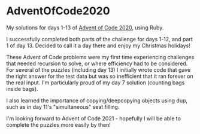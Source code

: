 # AdventOfCode2020
My solutions for days 1-13 of [Advent of Code 2020](https://adventofcode.com/2020), using Ruby.

I successfully completed both parts of the challenge for days 1-12, and part 1 of day 13. Decided to call it a day there and enjoy my Christmas holidays!

These Advent of Code problems were my first time experiencing challenges that needed recursion to solve, or where efficiency had to be considered. For several of the puzzles (including day 13) I initially wrote code that gave the right answer for the test data but was so inefficient that it ran forever on the real input. I'm particularly proud of my day 7 solution (counting bags inside bags).

I also learned the importance of copying/deepcopying objects using dup, such as in day 11's "simultaneous" seat filling.

I'm looking forward to Advent of Code 2021 -  hopefully I will be able to complete the puzzles more easily by then!